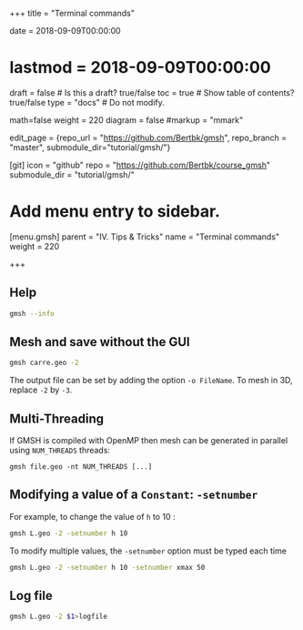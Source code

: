 +++
title = "Terminal commands"

date = 2018-09-09T00:00:00
# lastmod = 2018-09-09T00:00:00

draft = false  # Is this a draft? true/false
toc = true  # Show table of contents? true/false
type = "docs"  # Do not modify.

math=false
weight = 220
diagram = false
#markup = "mmark"


edit_page = {repo_url = "https://github.com/Bertbk/gmsh", repo_branch = "master", submodule_dir="tutorial/gmsh/"}

[git]
  icon = "github"
  repo = "https://github.com/Bertbk/course_gmsh"
  submodule_dir = "tutorial/gmsh/"
  

# Add menu entry to sidebar.
[menu.gmsh]
  parent = "IV. Tips & Tricks"
  name = "Terminal commands"
  weight = 220

+++

## Help

```bash
gmsh --info
```

## Mesh and save without the GUI

```bash
gmsh carre.geo -2
```
The output file can be set by adding the option `-o FileName`. To mesh in 3D, replace `-2` by `-3`.

## Multi-Threading

If GMSH is compiled with OpenMP then mesh can be generated in parallel using `NUM_THREADS` threads:
```
gmsh file.geo -nt NUM_THREADS [...]
```

##  Modifying a value of a `Constant`: `-setnumber`

For example, to change the value of `h` to 10 :
```bash
gmsh L.geo -2 -setnumber h 10
```
To modify multiple values, the `-setnumber` option must be typed each time
```bash
gmsh L.geo -2 -setnumber h 10 -setnumber xmax 50
```

## Log file

```bash
gmsh L.geo -2 $1>logfile
```
